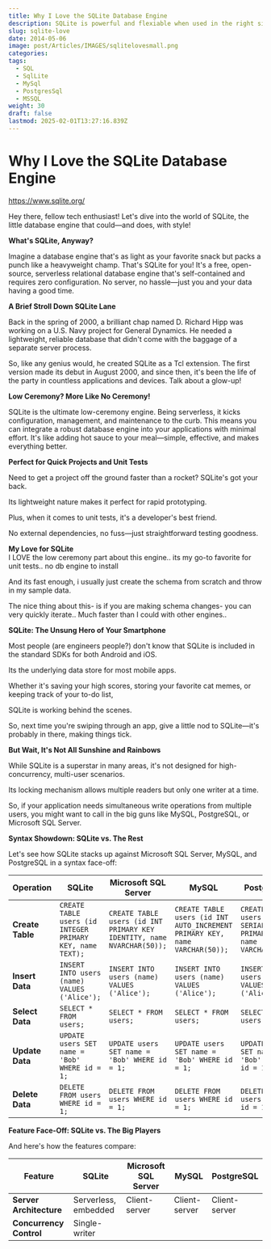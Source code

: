 ```yaml
---
title: Why I Love the SQLite Database Engine
description: SQLite is powerful and flexiable when used in the right situations
slug: sqlite-love
date: 2014-05-06
image: post/Articles/IMAGES/sqlitelovesmall.png
categories: 
tags:
  - SQL
  - SqlLite
  - MySql
  - PostgresSql
  - MSSQL
weight: 30
draft: false
lastmod: 2025-02-01T13:27:16.839Z
---
```

# Why I Love the SQLite Database Engine

https://www.sqlite.org/

Hey there, fellow tech enthusiast! Let's dive into the world of SQLite, the little database engine that could—and does, with style!

**What's SQLite, Anyway?**

Imagine a database engine that's as light as your favorite snack but packs a punch like a heavyweight champ. That's SQLite for you! It's a free, open-source, serverless relational database engine that's self-contained and requires zero configuration. No server, no hassle—just you and your data having a good time.

**A Brief Stroll Down SQLite Lane**

Back in the spring of 2000, a brilliant chap named D. Richard Hipp was working on a U.S. Navy project for General Dynamics. He needed a lightweight, reliable database that didn't come with the baggage of a separate server process.

So, like any genius would, he created SQLite as a Tcl extension. The first version made its debut in August 2000, and since then, it's been the life of the party in countless applications and devices. Talk about a glow-up!

**Low Ceremony? More Like No Ceremony!**

SQLite is the ultimate low-ceremony engine. Being serverless, it kicks configuration, management, and maintenance to the curb. This means you can integrate a robust database engine into your applications with minimal effort. It's like adding hot sauce to your meal—simple, effective, and makes everything better.

**Perfect for Quick Projects and Unit Tests**

Need to get a project off the ground faster than a rocket? SQLite's got your back.

Its lightweight nature makes it perfect for rapid prototyping.

Plus, when it comes to unit tests, it's a developer's best friend.

No external dependencies, no fuss—just straightforward testing goodness.

**My Love for SQLite**\
I LOVE the low ceremony part about this engine.. its my go-to favorite for unit tests.. no db engine to install

And its fast enough, i usually just create the schema from scratch and throw in my sample data.

The nice thing about this- is if you are making schema changes- you can very quickly iterate.. Much faster than I could with other engines..

**SQLite: The Unsung Hero of Your Smartphone**

Most people (are engineers people?) don't know that SQLite is included in the standard SDKs for both Android and iOS.

Its the underlying data store for most mobile apps.

Whether it's saving your high scores, storing your favorite cat memes, or keeping track of your to-do list,

SQLite is working behind the scenes.

So, next time you're swiping through an app, give a little nod to SQLite—it's probably in there, making things tick.

**But Wait, It's Not All Sunshine and Rainbows**

While SQLite is a superstar in many areas, it's not designed for high-concurrency, multi-user scenarios.

Its locking mechanism allows multiple readers but only one writer at a time.

So, if your application needs simultaneous write operations from multiple users, you might want to call in the big guns like MySQL, PostgreSQL, or Microsoft SQL Server.

**Syntax Showdown: SQLite vs. The Rest**

Let's see how SQLite stacks up against Microsoft SQL Server, MySQL, and PostgreSQL in a syntax face-off:

| Operation        | SQLite                                                    | Microsoft SQL Server                                                   | MySQL                                                                       | PostgreSQL                                                      |
| ---------------- | --------------------------------------------------------- | ---------------------------------------------------------------------- | --------------------------------------------------------------------------- | --------------------------------------------------------------- |
| **Create Table** | `CREATE TABLE users (id INTEGER PRIMARY KEY, name TEXT);` | `CREATE TABLE users (id INT PRIMARY KEY IDENTITY, name NVARCHAR(50));` | `CREATE TABLE users (id INT AUTO_INCREMENT PRIMARY KEY, name VARCHAR(50));` | `CREATE TABLE users (id SERIAL PRIMARY KEY, name VARCHAR(50));` |
| **Insert Data**  | `INSERT INTO users (name) VALUES ('Alice');`              | `INSERT INTO users (name) VALUES ('Alice');`                           | `INSERT INTO users (name) VALUES ('Alice');`                                | `INSERT INTO users (name) VALUES ('Alice');`                    |
| **Select Data**  | `SELECT * FROM users;`                                    | `SELECT * FROM users;`                                                 | `SELECT * FROM users;`                                                      | `SELECT * FROM users;`                                          |
| **Update Data**  | `UPDATE users SET name = 'Bob' WHERE id = 1;`             | `UPDATE users SET name = 'Bob' WHERE id = 1;`                          | `UPDATE users SET name = 'Bob' WHERE id = 1;`                               | `UPDATE users SET name = 'Bob' WHERE id = 1;`                   |
| **Delete Data**  | `DELETE FROM users WHERE id = 1;`                         | `DELETE FROM users WHERE id = 1;`                                      | `DELETE FROM users WHERE id = 1;`                                           | `DELETE FROM users WHERE id = 1;`                               |

**Feature Face-Off: SQLite vs. The Big Players**

And here's how the features compare:

| Feature                 | SQLite               | Microsoft SQL Server | MySQL         | PostgreSQL    |
| ----------------------- | -------------------- | -------------------- | ------------- | ------------- |
| **Server Architecture** | Serverless, embedded | Client-server        | Client-server | Client-server |
| **Concurrency Control** | Single-writer        |                      |               |               |
